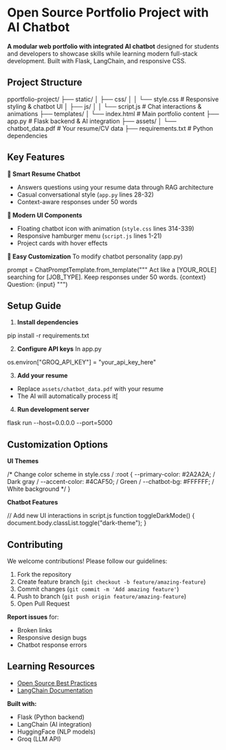# Open Source Portfolio Project with AI Chatbot

**A modular web portfolio with integrated AI chatbot** designed for students and developers to showcase skills while learning modern full-stack development. Built with Flask, LangChain, and responsive CSS.

## Project Structure

pportfolio-project/ ├── static/ │ ├── css/ │ │ └── style.css # Responsive styling & chatbot UI │ ├── js/ │ │ └── script.js # Chat interactions & animations ├── templates/ │ └── index.html # Main portfolio content ├── app.py # Flask backend & AI integration ├── assets/ │ └── chatbot_data.pdf # Your resume/CV data ├── requirements.txt # Python dependencies

## Key Features

**🤖 Smart Resume Chatbot**
- Answers questions using your resume data through RAG architecture
- Casual conversational style (`app.py` lines 28-32)
- Context-aware responses under 50 words

**🎨 Modern UI Components**
- Floating chatbot icon with animation (`style.css` lines 314-339)
- Responsive hamburger menu (`script.js` lines 1-21)
- Project cards with hover effects

**🔧 Easy Customization**
To modify chatbot personality (app.py)

prompt = ChatPromptTemplate.from_template("""
Act like a [YOUR_ROLE] searching for [JOB_TYPE].
Keep responses under 50 words.
{context}
Question: {input}
""")

## Setup Guide

1. **Install dependencies**

pip install -r requirements.txt

2. **Configure API keys**
In app.py

os.environ["GROQ_API_KEY"] = "your_api_key_here"


3. **Add your resume**
- Replace `assets/chatbot_data.pdf` with your resume
- The AI will automatically process it[

4. **Run development server**

flask run --host=0.0.0.0 --port=5000

## Customization Options

**UI Themes**

/* Change color scheme in style.css /
:root {
--primary-color: #2A2A2A; / Dark gray /
--accent-color: #4CAF50; / Green /
--chatbot-bg: #FFFFFF; / White background */
}

**Chatbot Features**

// Add new UI interactions in script.js
function toggleDarkMode() {
document.body.classList.toggle("dark-theme");
}


## Contributing

We welcome contributions! Please follow our guidelines:

1. Fork the repository
2. Create feature branch (`git checkout -b feature/amazing-feature`)
3. Commit changes (`git commit -m 'Add amazing feature'`)
4. Push to branch (`git push origin feature/amazing-feature`)
5. Open Pull Request

**Report issues** for:
- Broken links
- Responsive design bugs
- Chatbot response errors

## Learning Resources

- [Open Source Best Practices](https://opensauced.pizza)
- [LangChain Documentation](https://python.langchain.com)

**Built with:**
- Flask (Python backend)
- LangChain (AI integration)
- HuggingFace (NLP models)
- Groq (LLM API)



